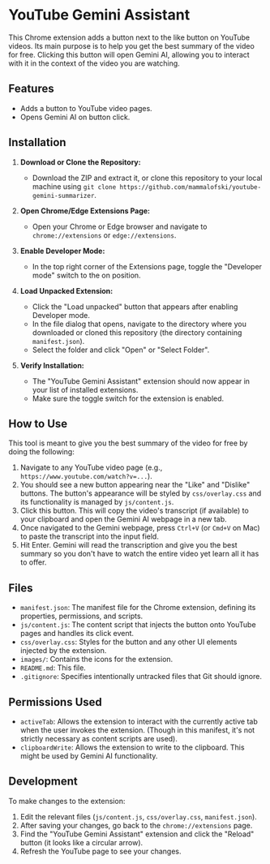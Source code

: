 # YouTube Gemini Assistant

This Chrome extension adds a button next to the like button on YouTube videos. Its main purpose is to help you get the best summary of the video for free. Clicking this button will open Gemini AI, allowing you to interact with it in the context of the video you are watching.

## Features

*   Adds a button to YouTube video pages.
*   Opens Gemini AI on button click.

## Installation

1.  **Download or Clone the Repository:**
    *   Download the ZIP and extract it, or clone this repository to your local machine using `git clone https://github.com/mammalofski/youtube-gemini-summarizer`.

2.  **Open Chrome/Edge Extensions Page:**
    *   Open your Chrome or Edge browser and navigate to `chrome://extensions` or `edge://extensions`.

3.  **Enable Developer Mode:**
    *   In the top right corner of the Extensions page, toggle the "Developer mode" switch to the on position.

4.  **Load Unpacked Extension:**
    *   Click the "Load unpacked" button that appears after enabling Developer mode.
    *   In the file dialog that opens, navigate to the directory where you downloaded or cloned this repository (the directory containing `manifest.json`).
    *   Select the folder and click "Open" or "Select Folder".

5.  **Verify Installation:**
    *   The "YouTube Gemini Assistant" extension should now appear in your list of installed extensions.
    *   Make sure the toggle switch for the extension is enabled.

## How to Use

This tool is meant to give you the best summary of the video for free by doing the following:

1.  Navigate to any YouTube video page (e.g., `https://www.youtube.com/watch?v=...`).
2.  You should see a new button appearing near the "Like" and "Dislike" buttons. The button's appearance will be styled by `css/overlay.css` and its functionality is managed by `js/content.js`.
3.  Click this button. This will copy the video's transcript (if available) to your clipboard and open the Gemini AI webpage in a new tab.
4.  Once navigated to the Gemini webpage, press `Ctrl+V` (or `Cmd+V` on Mac) to paste the transcript into the input field.
5.  Hit Enter. Gemini will read the transcription and give you the best summary so you don't have to watch the entire video yet learn all it has to offer.

## Files

*   `manifest.json`: The manifest file for the Chrome extension, defining its properties, permissions, and scripts.
*   `js/content.js`: The content script that injects the button onto YouTube pages and handles its click event.
*   `css/overlay.css`: Styles for the button and any other UI elements injected by the extension.
*   `images/`: Contains the icons for the extension.
*   `README.md`: This file.
*   `.gitignore`: Specifies intentionally untracked files that Git should ignore.

## Permissions Used

*   `activeTab`: Allows the extension to interact with the currently active tab when the user invokes the extension. (Though in this manifest, it's not strictly necessary as content scripts are used).
*   `clipboardWrite`: Allows the extension to write to the clipboard. This might be used by Gemini AI functionality.

## Development

To make changes to the extension:

1.  Edit the relevant files (`js/content.js`, `css/overlay.css`, `manifest.json`).
2.  After saving your changes, go back to the `chrome://extensions` page.
3.  Find the "YouTube Gemini Assistant" extension and click the "Reload" button (it looks like a circular arrow).
4.  Refresh the YouTube page to see your changes.